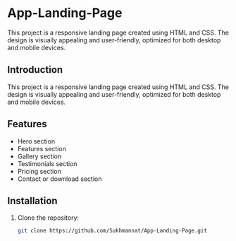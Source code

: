 # App-Landing-Page
This project is a responsive landing page created using HTML and CSS. The design is visually appealing and user-friendly, optimized for both desktop and mobile devices.


## Introduction

This project is a responsive landing page created using HTML and CSS. The design is visually appealing and user-friendly, optimized for both desktop and mobile devices.

## Features

- Hero section
- Features section
- Gallery section
- Testimonials section
- Pricing section
- Contact or download section

## Installation

1. Clone the repository:
   ```bash
   git clone https://github.com/Sukhmannat/App-Landing-Page.git
